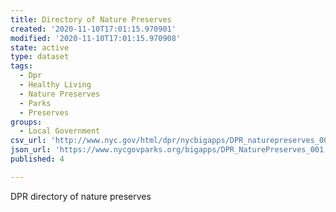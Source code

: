 ```yaml
---
title: Directory of Nature Preserves
created: '2020-11-10T17:01:15.970901'
modified: '2020-11-10T17:01:15.970908'
state: active
type: dataset
tags:
  - Dpr
  - Healthy Living
  - Nature Preserves
  - Parks
  - Preserves
groups:
  - Local Government
csv_url: 'http://www.nyc.gov/html/dpr/nycbigapps/DPR_naturepreserves_001.csv'
json_url: 'https://www.nycgovparks.org/bigapps/DPR_NaturePreserves_001.json'
published: 4

---
```

DPR directory of nature preserves

